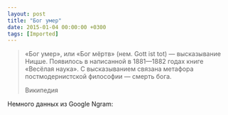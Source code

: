 ```yaml
---
layout: post
title: "Бог умер"
date: 2015-01-04 00:00:00 +0300
tags: [Imported]
---
```


> «Бог умер», или «Бог мёртв» (нем. Gott ist tot) — высказывание Ницше. Появилось в написанной в 1881—1882 годах книге «Весёлая наука». С высказыванием связана метафора постмодернистской философии — смерть бога.
> 
> Википедия

Немного данных из Google Ngram:
